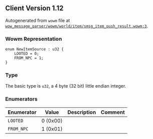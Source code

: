 ## Client Version 1.12

Autogenerated from `wowm` file at [`wow_message_parser/wowm/world/item/smsg_item_push_result.wowm:3`](https://github.com/gtker/wow_messages/tree/main/wow_message_parser/wowm/world/item/smsg_item_push_result.wowm#L3).

### Wowm Representation
```rust,ignore
enum NewItemSource : u32 {
    LOOTED = 0;
    FROM_NPC = 1;
}
```
### Type
The basic type is `u32`, a 4 byte (32 bit) little endian integer.
### Enumerators
| Enumerator | Value  | Description | Comment |
| --------- | -------- | ----------- | ------- |
| `LOOTED` | 0 (0x00) |  |  |
| `FROM_NPC` | 1 (0x01) |  |  |
